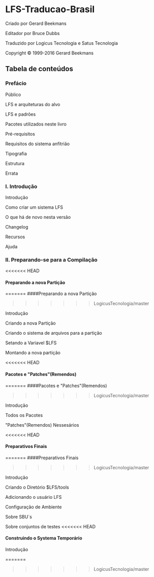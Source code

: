 # LFS-Traducao-Brasil


Criado por Gerard Beekmans

Editador por Bruce Dubbs

Traduzido por Logicus Tecnologia e Satus Tecnologia

Copyright © 1999-2016 Gerard Beekmans


## Tabela de conteúdos

### Prefácio

Público

LFS e arquiteturas do alvo

LFS e padrões

Pacotes utilizados neste livro

Pré-requisitos

Requisitos do sistema anfitrião

Tipografia

Estrutura

Errata


### I. Introdução

Introdução

Como criar um sistema LFS

O que há de novo nesta versão

Changelog

Recursos

Ajuda

### II. Preparando-se para a Compilação

<<<<<<< HEAD
#### Preparando a nova Partição
=======
####Preparando a nova Partição
>>>>>>> LogicusTecnologia/master

Introdução

Criando a nova Partição

Criando o sistema de arquivos para a partição

Setando a Variavel $LFS

Montando a nova partição

<<<<<<< HEAD
#### Pacotes e "Patches"(Remendos)
=======
####Pacotes e "Patches"(Remendos)
>>>>>>> LogicusTecnologia/master

Introdução

Todos os Pacotes

"Patches"(Remendos) Nessesários

<<<<<<< HEAD
#### Preparativos Finais
=======
####Preparativos Finais
>>>>>>> LogicusTecnologia/master

Introdução

Criando o Diretório $LFS/tools

Adicionando o usuário LFS

Configuração de Ambiente

Sobre SBU`s

Sobre conjuntos de testes
<<<<<<< HEAD

#### Construindo o Systema Temporário

Introdução




=======
>>>>>>> LogicusTecnologia/master
